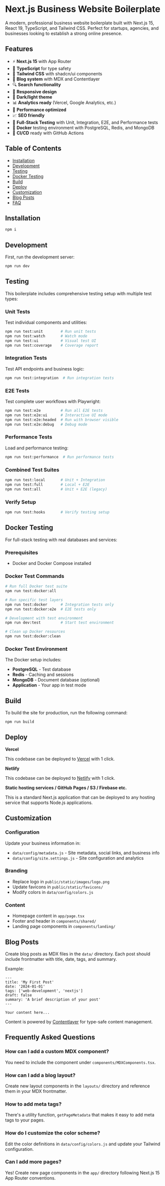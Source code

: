 # Next.js Business Website Boilerplate

A modern, professional business website boilerplate built with Next.js 15, React 19, TypeScript, and Tailwind CSS. Perfect for startups, agencies, and businesses looking to establish a strong online presence.

## Features

- ⚡ **Next.js 15** with App Router
- 🔷 **TypeScript** for type safety
- 🎨 **Tailwind CSS** with shadcn/ui components
- 📝 **Blog system** with MDX and Contentlayer
- 🔍 **Search functionality**
- 📱 **Responsive design**
- 🌙 **Dark/light theme**
- 📊 **Analytics ready** (Vercel, Google Analytics, etc.)
- 🚀 **Performance optimized**
- 📈 **SEO friendly**
- 🧪 **Full-Stack Testing** with Unit, Integration, E2E, and Performance tests
- 🐳 **Docker** testing environment with PostgreSQL, Redis, and MongoDB
- 🔄 **CI/CD** ready with GitHub Actions

## Table of Contents

- [Installation](#installation)
- [Development](#development)
- [Testing](#testing)
- [Docker Testing](#docker-testing)
- [Build](#build)
- [Deploy](#deploy)
- [Customization](#customization)
- [Blog Posts](#blog-posts)
- [FAQ](#frequently-asked-questions)

## Installation

```bash
npm i
```

## Development

First, run the development server:

```bash
npm run dev
```

## Testing

This boilerplate includes comprehensive testing setup with multiple test types:

### Unit Tests
Test individual components and utilities:
```bash
npm run test:unit        # Run unit tests
npm run test:watch       # Watch mode
npm run test:ui          # Visual test UI
npm run test:coverage    # Coverage report
```

### Integration Tests
Test API endpoints and business logic:
```bash
npm run test:integration  # Run integration tests
```

### E2E Tests
Test complete user workflows with Playwright:
```bash
npm run test:e2e         # Run all E2E tests
npm run test:e2e:ui      # Interactive UI mode
npm run test:e2e:headed  # Run with browser visible
npm run test:e2e:debug   # Debug mode
```

### Performance Tests
Load and performance testing:
```bash
npm run test:performance  # Run performance tests
```

### Combined Test Suites
```bash
npm run test:local       # Unit + Integration
npm run test:full        # Local + E2E
npm run test:all         # Unit + E2E (legacy)
```

### Verify Setup
```bash
npm run test:hooks       # Verify testing setup
```

## Docker Testing

For full-stack testing with real databases and services:

### Prerequisites
- Docker and Docker Compose installed

### Docker Test Commands
```bash
# Run full Docker test suite
npm run test:docker:all

# Run specific test layers
npm run test:docker      # Integration tests only
npm run test:docker:e2e  # E2E tests only

# Development with test environment
npm run dev:test         # Start test environment

# Clean up Docker resources
npm run test:docker:clean
```

### Docker Test Environment
The Docker setup includes:
- **PostgreSQL** - Test database
- **Redis** - Caching and sessions
- **MongoDB** - Document database (optional)
- **Application** - Your app in test mode

## Build

To build the site for production, run the following command:

```bash
npm run build
```

## Deploy

**Vercel**

This codebase can be deployed to [Vercel](https://vercel.com) with 1 click.

**Netlify**

This codebase can be deployed to [Netlify](https://www.netlify.com/) with 1 click.

**Static hosting services / GitHub Pages / S3 / Firebase etc.**

This is a standard Next.js application that can be deployed to any hosting service that supports Node.js applications.

## Customization

### Configuration
Update your business information in:
- `data/config/metadata.js` - Site metadata, social links, and business info
- `data/config/site.settings.js` - Site configuration and analytics

### Branding
- Replace logo in `public/static/images/logo.png`
- Update favicons in `public/static/favicons/`
- Modify colors in `data/config/colors.js`

### Content
- Homepage content in `app/page.tsx`
- Footer and header in `components/shared/`
- Landing page components in `components/landing/`

## Blog Posts

Create blog posts as MDX files in the `data/` directory. Each post should include frontmatter with title, date, tags, and summary.

Example:
```mdx
---
title: 'My First Post'
date: '2024-01-01'
tags: ['web-development', 'nextjs']
draft: false
summary: 'A brief description of your post'
---

Your content here...
```

Content is powered by [Contentlayer](https://www.contentlayer.dev/) for type-safe content management.

## Frequently Asked Questions

### How can I add a custom MDX component?

You need to include the component under `components/MDXComponents.tsx`.

### How can I add a blog layout?

Create new layout components in the `layouts/` directory and reference them in your MDX frontmatter.

### How to add meta tags?

There's a utility function, `getPageMetadata` that makes it easy to add meta tags to your pages.

### How do I customize the color scheme?

Edit the color definitions in `data/config/colors.js` and update your Tailwind configuration.

### Can I add more pages?

Yes! Create new page components in the `app/` directory following Next.js 15 App Router conventions.
